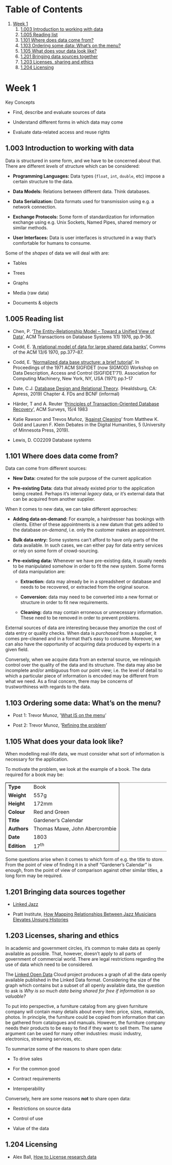 
# Table of Contents

1.  [Week 1](#orge7394a3)
    1.  [1.003 Introduction to working with data](#orgf45db1b)
    2.  [1.005 Reading list](#orgc389b4c)
    3.  [1.101 Where does data come from?](#org9b5e688)
    4.  [1.103 Ordering some data: What&rsquo;s on the menu?](#org3948335)
    5.  [1.105 What does your data look like?](#org83a70d6)
    6.  [1.201 Bringing data sources together](#orgac9a57a)
    7.  [1.203 Licenses, sharing and ethics](#org93b9881)
    8.  [1.204 Licensing](#orgde40407)



<a id="orge7394a3"></a>

# Week 1

Key Concepts

-   Find, describe and evaluate sources of data

-   Understand different forms in which data may come

-   Evaluate data-related access and reuse rights


<a id="orgf45db1b"></a>

## 1.003 Introduction to working with data

Data is structured in some form, and we have to be concerned about
that. There are different *levels* of structure which can be
considered:

-   **Programming Languages:** Data types (`float`, `int`, `double`,
    etc) impose a certain structure to the data.

-   **Data Models:** Relations between different data. Think databases.

-   **Data Serialization:** Data formats used for transmission using
    e.g. a network connection.

-   **Exchange Protocols:** Some form of standardization for
    information exchange using e.g. Unix Sockets, Named Pipes, shared
    memory or similar methods.

-   **User Interfaces:** Data is user interfaces is structured in a way
    that&rsquo;s comfortable for humans to consume.

Some of the *shapes* of data we will deal with are:

-   Tables

-   Trees

-   Graphs

-   Media (raw data)

-   Documents & objects


<a id="orgc389b4c"></a>

## 1.005 Reading list

-   Chen, P. ‘[The Entity-Relationship Model – Toward a Unified View
    of Data](https://dl.acm.org/doi/10.1145/320434.320440)’, ACM Transactions on Database Systems 1(1) 1976,
    pp.9–36.

-   Codd, E. &rsquo;[A relational model of data for large shared data
    banks](https://dl.acm.org/doi/10.1145/362384.362685)&rsquo;, Comms of the ACM 13/6 1970, pp.377–87.

-   Codd, E. &rsquo;[Normalized data base structure: a brief tutorial](https://dl.acm.org/doi/10.1145/1734714.1734716)&rsquo;. In
    Proceedings of the 1971 ACM SIGFIDET (now SIGMOD) Workshop on
    Data Description, Access and Control (SIGFIDET&rsquo;71). Association
    for Computing Machinery, New York, NY, USA (1971) pp.1–17

-   Date, C.J. [Database Design and Relational Theory](https://ebookcentral.proquest.com/lib/londonww/detail.action?docID=5997273). (Healdsburg,
    CA: Apress, 2019) Chapter 4. FDs and BCNF (informal)

-   Härder, T and A. Reuter ‘[Principles of Transaction-Oriented
    Database Recovery](https://dl.acm.org/doi/10.1145/289.291)’, ACM Surveys, 15/4 1983

-   Katie Rawson and Trevos Muñoz, ‘[Against Cleaning](https://dhdebates.gc.cuny.edu/read/untitled-f2acf72c-a469-49d8-be35-67f9ac1e3a60/section/07154de9-4903-428e-9c61-7a92a6f22e51#ch23)’ from Matthew
    K. Gold and Lauren F. Klein Debates in the Digital Humanities, 5
    (University of Minnesota Press, 2019).

-   Lewis, D. CO2209 Database systems


<a id="org9b5e688"></a>

## 1.101 Where does data come from?

Data can come from different sources:

-   **New Data:** created for the sole purpose of the current
    application

-   **Pre-existing Data:** data that already existed prior to the
    application being created. Perhaps it&rsquo;s internal *legacy* data,
    or it&rsquo;s external data that can be acquired from another supplier.

When it comes to new data, we can take different approaches:

-   **Adding data on-demand:** For example, a hairdresser has bookings
    with clients. Either of these appointments is a new datum that
    gets added to the database *on-demand*, i.e. only the customer
    makes an appointment.

-   **Bulk data entry:** Some systems can&rsquo;t afford to have only parts
    of the data available. In such cases, we can either pay for data
    entry services or rely on some form of crowd-sourcing.

-   **Pre-existing data:** Whenever we have pre-existing data, it
    usually needs to be manipulated somehow in order to fit the new
    system. Some forms of data manipulation are:
    -   **Extraction:** data may already be in a spreadsheet or database
        and needs to be recovered, or extracted from the original
        source.
    
    -   **Conversion:** data may need to be converted into a new format
        or structure in order to fit new requirements.
    
    -   **Cleaning:** data may contain erroneous or unnecessary
        information. These need to be removed in order to prevent
        problems.

External sources of data are interesting because they amortize the
cost of data entry or quality checks. When data is *purchased* from
a supplier, it comes pre-cleaned and in a format that&rsquo;s easy to
consume. Moreover, we can also have the opportunity of acquiring
data produced by experts in a given field.

Conversely, when we acquire data from an external source, we
relinquish control over the quality of the data and its
structure. The data may also be incomplete and/or ambiguous from
our point view; i.e. the level of detail to which a particular
piece of information is encoded may be different from what we
need. As a final concern, there may be concerns of trustworthiness
with regards to the data.


<a id="org3948335"></a>

## 1.103 Ordering some data: What&rsquo;s on the menu?

-   Post 1: Trevor Munoz, &rsquo;[What IS on the menu](http://trevormunoz.com/notebook/2013/08/08/what-is-on-the-menu-more-work-with-nypl-open-data-part-one.html)&rsquo;

-   Post 2: Trevor Munoz, &rsquo;[Refining the problem](http://trevormunoz.com/notebook/2013/08/19/refining-the-problem-more-work-with-nypl-open-data-part-two.html)&rsquo;


<a id="org83a70d6"></a>

## 1.105 What does your data look like?

When modelling real-life data, we must consider what sort of
information is necessary for the application.

To motivate the problem, we look at the example of a book. The data
required for a book may be:

<table border="2" cellspacing="0" cellpadding="6" rules="groups" frame="hsides">


<colgroup>
<col  class="org-left" />

<col  class="org-left" />
</colgroup>
<tbody>
<tr>
<td class="org-left"><b>Type</b></td>
<td class="org-left">Book</td>
</tr>


<tr>
<td class="org-left"><b>Weight</b></td>
<td class="org-left">557g</td>
</tr>


<tr>
<td class="org-left"><b>Height</b></td>
<td class="org-left">172mm</td>
</tr>


<tr>
<td class="org-left"><b>Colour</b></td>
<td class="org-left">Red and Green</td>
</tr>


<tr>
<td class="org-left"><b>Title</b></td>
<td class="org-left">Gardener&rsquo;s Calendar</td>
</tr>


<tr>
<td class="org-left"><b>Authors</b></td>
<td class="org-left">Thomas Mawe, John Abercrombie</td>
</tr>


<tr>
<td class="org-left"><b>Date</b></td>
<td class="org-left">1803</td>
</tr>


<tr>
<td class="org-left"><b>Edition</b></td>
<td class="org-left">17<sup>th</sup></td>
</tr>
</tbody>
</table>

Some questions arise when it comes to which form of e.g. the title
to store. From the point of view of finding it in a shelf
&ldquo;Gardener&rsquo;s Calendar&rdquo; is enough, from the point of view of
comparison against other similar titles, a long form may be
required.


<a id="orgac9a57a"></a>

## 1.201 Bringing data sources together

-   [Linked Jazz](https://linkedjazz.org/)

-   Pratt Institute, [How Mapping Relationships Between Jazz Musicians
    Elevates Unsung Histories](https://www.pratt.edu/news/view/how-mapping-relationships-between-jazz-musicians-elevates-unsung-histories)


<a id="org93b9881"></a>

## 1.203 Licenses, sharing and ethics

In academic and government circles, it&rsquo;s common to make data as
openly available as possible. That, however, doesn&rsquo;t apply to all
parts of government of commercial world. There are legal
restrictions regarding the use of data which need to be considered.

The [Linked Open Data](https://lod-cloud.net/) Cloud project produces a graph of all the data
openly available published in the Linked Data format. Considering
the size of the graph which contains but a subset of all openly
available data, the question to ask is *Why is so much data being
shared for free if information is so valuable?*

To put into perspective, a furniture catalog from any given
furniture company will contain many details about every item:
price, sizes, materials, photos. In principle, the furniture could
be copied from information that can be gathered from catalogues and
manuals. However, the furniture company needs their products to be
easy to find if they want to sell them. The same argument can be
used for many other industries: music industry, electronics,
streaming services, etc.

To summarize some of the reasons to share open data:

-   To drive sales

-   For the common good

-   Contract requirements

-   Interoperability

Conversely, here are some reasons **not** to share open data:

-   Restrictions on source data

-   Control of use

-   Value of the data


<a id="orgde40407"></a>

## 1.204 Licensing

-   Alex Ball, [How to License research data](https://www.dcc.ac.uk/guidance/how-guides/license-research-data)


